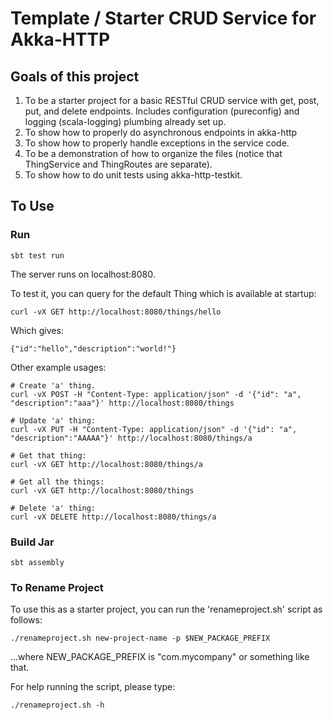 # Template / Starter CRUD Service for Akka-HTTP

## Goals of this project

1. To be a starter project for a basic RESTful CRUD service with get, post, put, and delete endpoints.  Includes configuration (pureconfig) and logging (scala-logging) plumbing already set up.
1. To show how to properly do asynchronous endpoints in akka-http 
1. To show how to properly handle exceptions in the service code.
1. To be a demonstration of how to organize the files (notice that ThingService and ThingRoutes are separate).
1. To show how to do unit tests using akka-http-testkit.

## To Use

### Run

```
sbt test run
```

The server runs on localhost:8080.

To test it, you can query for the default Thing which is available at startup:

```
curl -vX GET http://localhost:8080/things/hello
```

Which gives:
```
{"id":"hello","description":"world!"}
```

Other example usages:

```
# Create 'a' thing.
curl -vX POST -H "Content-Type: application/json" -d '{"id": "a", "description":"aaa"}' http://localhost:8080/things

# Update 'a' thing:
curl -vX PUT -H "Content-Type: application/json" -d '{"id": "a", "description":"AAAAA"}' http://localhost:8080/things/a

# Get that thing:
curl -vX GET http://localhost:8080/things/a

# Get all the things:
curl -vX GET http://localhost:8080/things

# Delete 'a' thing:
curl -vX DELETE http://localhost:8080/things/a
```

### Build Jar

```
sbt assembly
```

### To Rename Project 

To use this as a starter project, you can run the 'renameproject.sh' script as follows:

```
./renameproject.sh new-project-name -p $NEW_PACKAGE_PREFIX
```
...where NEW_PACKAGE_PREFIX is "com.mycompany" or something like that.

For help running the script, please type: 

```
./renameproject.sh -h
```
